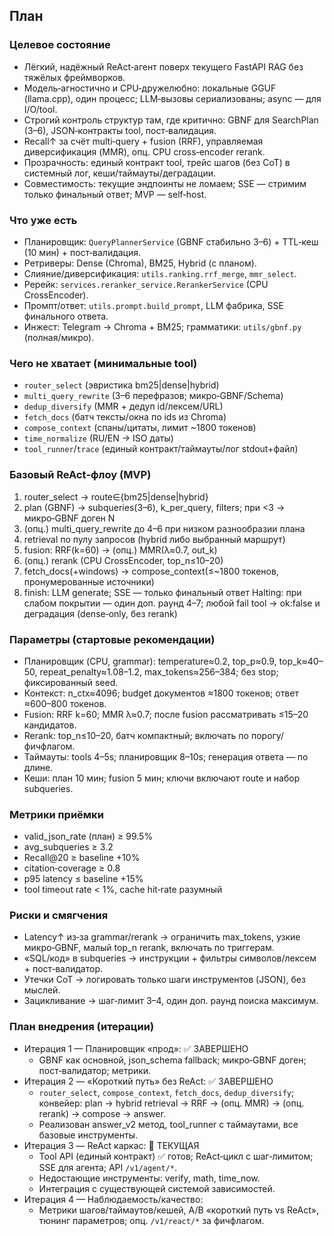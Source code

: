 ## План

### Целевое состояние
- Лёгкий, надёжный ReAct‑агент поверх текущего FastAPI RAG без тяжёлых фреймворков.
- Модель‑агностично и CPU‑дружелюбно: локальные GGUF (llama.cpp), один процесс; LLM‑вызовы сериализованы; async — для I/O/tool.
- Строгий контроль структур там, где критично: GBNF для SearchPlan (3–6), JSON‑контракты tool, пост‑валидация.
- Recall↑ за счёт multi‑query + fusion (RRF), управляемая диверсификация (MMR), опц. CPU cross‑encoder rerank.
- Прозрачность: единый контракт tool, трейс шагов (без CoT) в системный лог, кеши/таймауты/деградации.
- Совместимость: текущие эндпоинты не ломаем; SSE — стримим только финальный ответ; MVP — self‑host.

### Что уже есть
- Планировщик: `QueryPlannerService` (GBNF стабильно 3–6) + TTL‑кеш (10 мин) + пост‑валидация.
- Ретриверы: Dense (Chroma), BM25, Hybrid (с планом).
- Слияние/диверсификация: `utils.ranking.rrf_merge`, `mmr_select`.
- Ререйк: `services.reranker_service.RerankerService` (CPU CrossEncoder).
- Промпт/ответ: `utils.prompt.build_prompt`, LLM фабрика, SSE финального ответа.
- Инжест: Telegram → Chroma + BM25; грамматики: `utils/gbnf.py` (полная/микро).

### Чего не хватает (минимальные tool)
- `router_select` (эвристика bm25|dense|hybrid)
- `multi_query_rewrite` (3–6 перефразов; микро‑GBNF/Schema)
- `dedup_diversify` (MMR + дедуп id/лексем/URL)
- `fetch_docs` (батч тексты/окна по ids из Chroma)
- `compose_context` (спаны/цитаты, лимит ~1800 токенов)
- `time_normalize` (RU/EN → ISO даты)
- `tool_runner`/`trace` (единый контракт/таймауты/лог stdout+файл)

### Базовый ReAct‑флоу (MVP)
1) router_select → route∈{bm25|dense|hybrid}
2) plan (GBNF) → subqueries(3–6), k_per_query, filters; при <3 → микро‑GBNF доген N
3) (опц.) multi_query_rewrite до 4–6 при низком разнообразии плана
4) retrieval по пулу запросов (hybrid либо выбранный маршрут)
5) fusion: RRF(k=60) → (опц.) MMR(λ≈0.7, out_k)
6) (опц.) rerank (CPU CrossEncoder, top_n≤10–20)
7) fetch_docs(+windows) → compose_context(≤~1800 токенов, пронумерованные источники)
8) finish: LLM generate; SSE — только финальный ответ
Halting: при слабом покрытии — один доп. раунд 4–7; любой fail tool → ok:false и деградация (dense‑only, без rerank)

### Параметры (стартовые рекомендации)
- Планировщик (CPU, grammar): temperature≈0.2, top_p≈0.9, top_k≈40–50, repeat_penalty≈1.08–1.2, max_tokens≈256–384; без stop; фиксированный seed.
- Контекст: n_ctx≈4096; budget документов ≈1800 токенов; ответ ≈600–800 токенов.
- Fusion: RRF k=60; MMR λ≈0.7; после fusion рассматривать ≤15–20 кандидатов.
- Rerank: top_n≤10–20, батч компактный; включать по порогу/фичфлагом.
- Таймауты: tools 4–5s; планировщик 8–10s; генерация ответа — по длине.
- Кеши: план 10 мин; fusion 5 мин; ключи включают route и набор subqueries.

### Метрики приёмки
- valid_json_rate (план) ≥ 99.5%
- avg_subqueries ≥ 3.2
- Recall@20 ≥ baseline +10%
- citation‑coverage ≥ 0.8
- p95 latency ≤ baseline +15%
- tool timeout rate < 1%, cache hit‑rate разумный

### Риски и смягчения
- Latency↑ из‑за grammar/rerank → ограничить max_tokens, узкие микро‑GBNF, малый top_n rerank, включать по триггерам.
- «SQL/код» в subqueries → инструкции + фильтры символов/лексем + пост‑валидатор.
- Утечки CoT → логировать только шаги инструментов (JSON), без мыслей.
- Зацикливание → шаг‑лимит 3–4, один доп. раунд поиска максимум.

### План внедрения (итерации)
- Итерация 1 — Планировщик «прод»: ✅ ЗАВЕРШЕНО
  - GBNF как основной, json_schema fallback; микро‑GBNF доген; пост‑валидатор; метрики.
- Итерация 2 — «Короткий путь» без ReAct: ✅ ЗАВЕРШЕНО
  - `router_select`, `compose_context`, `fetch_docs`, `dedup_diversify`; конвейер: plan → hybrid retrieval → RRF → (опц. MMR) → (опц. rerank) → compose → answer.
  - Реализован answer_v2 метод, tool_runner с таймаутами, все базовые инструменты.
- Итерация 3 — ReAct каркас: 🔄 ТЕКУЩАЯ
  - Tool API (единый контракт) ✅ готов; ReAct‑цикл с шаг‑лимитом; SSE для агента; API `/v1/agent/*`.
  - Недостающие инструменты: verify, math, time_now.
  - Интеграция с существующей системой зависимостей.
- Итерация 4 — Наблюдаемость/качество:
  - Метрики шагов/таймаутов/кешей, A/B «короткий путь vs ReAct», тюнинг параметров; опц. `/v1/react/*` за фичфлагом.

